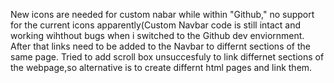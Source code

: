New icons are needed for custom nabar while within "Github," no support for the current icons apparently(Custom Navbar code is still intact and working wihthout bugs when i switched to the Github dev enviornment. After that links need to be added to the Navbar to differnt sections of the same page. Tried to add scroll box unsuccesfuly to link differnet sections of the webpage,so alternative is to create differnt html pages and link them.

